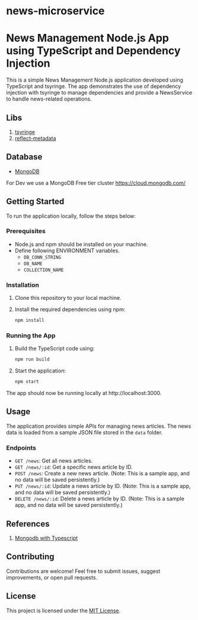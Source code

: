 # news-microservice

# News Management Node.js App using TypeScript and Dependency Injection

This is a simple News Management Node.js application developed using TypeScript and tsyringe. The app demonstrates the use of dependency injection with tsyringe to manage dependencies and provide a NewsService to handle news-related operations.

## Libs
1. [tsyringe](https://github.com/microsoft/tsyringe)
2. [reflect-metadata](https://github.com/rbuckton/reflect-metadata)

## Database 
- [MongoDB](https://mongodb.com)

For Dev we use a MongoDB Free tier cluster
https://cloud.mongodb.com/

## Getting Started

To run the application locally, follow the steps below:

### Prerequisites

- Node.js and npm should be installed on your machine.
- Define following ENVIRONMENT variables.
   - ```DB_CONN_STRING```
   - ```DB_NAME```
   - ```COLLECTION_NAME```

### Installation

1. Clone this repository to your local machine.

2. Install the required dependencies using npm:

   ```bash
   npm install
   ```

### Running the App

1. Build the TypeScript code using:

   ```bash
   npm run build
   ```

2. Start the application:

   ```bash
   npm start
   ```

The app should now be running locally at http://localhost:3000.

## Usage

The application provides simple APIs for managing news articles. The news data is loaded from a sample JSON file stored in the `data` folder.

### Endpoints

- `GET /news`: Get all news articles.
- `GET /news/:id`: Get a specific news article by ID.
- `POST /news`: Create a new news article. (Note: This is a sample app, and no data will be saved persistently.)
- `PUT /news/:id`: Update a news article by ID. (Note: This is a sample app, and no data will be saved persistently.)
- `DELETE /news/:id`: Delete a news article by ID. (Note: This is a sample app, and no data will be saved persistently.)

## References

1. [Mongodb with Typescript](https://www.mongodb.com/compatibility/using-typescript-with-mongodb-tutorial)

## Contributing

Contributions are welcome! Feel free to submit issues, suggest improvements, or open pull requests.

## License

This project is licensed under the [MIT License](LICENSE).